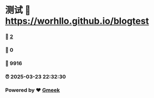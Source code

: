 # 测试 :link: https://worhllo.github.io/blogtest 
### :page_facing_up: [2](https://worhllo.github.io/blogtest/tag.html) 
### :speech_balloon: 0 
### :hibiscus: 9916 
### :alarm_clock: 2025-03-23 22:32:30 
### Powered by :heart: [Gmeek](https://github.com/Meekdai/Gmeek)

